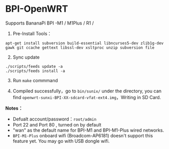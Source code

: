 # BPI-OpenWRT
Supports BananaPi BPI -M1 / M1Plus / R1 /

1. Pre-Install Tools：
```
apt-get install subversion build-essential libncurses5-dev zlib1g-dev gawk git ccache gettext libssl-dev xsltproc unzip subversion file
```
2. Sync update
```
./scripts/feeds update -a
./scripts/feeds install -a
```
3. Run `make` commmand

4. Compiled successfully，go to `bin/sunix/` under the directory, you can find `openwrt-sunxi-BPI-XX-sdcard-vfat-ext4.img`，Writing in SD Card.


**Notes：**
+  Defualt account/password：`root/admin`
+  Port 22 and Port 80 , turned on by default
+  "wan" as the default name for BPI-M1 and BPI-M1-Plus wired networks.
+  `BPI-M1-Plus` onboard wifi (Broadcom-AP6181) doesn't support this feature yet. You may go with USB dongle wifi.
